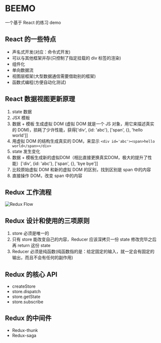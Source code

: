 # BEEMO

一个基于 React 的练习 demo

## React 的一些特点

- 声名式开发(对应：命令式开发)
- 可以与其他框架并存(只控制了指定挂载的 div 标签的渲染)
- 组件化
- 单向数据流
- 视图层框架(大型数据通信需要借助别的框架)
- 函数式编程(方便自动化测试)


## React 数据视图更新原理

1. state 数据
2. JSX 模板
3. 数据 + 模板 生成虚拟 DOM (虚拟 DOM 就是一个 JS 对象，用它来描述真实的 DOM)，损耗了少许性能，获得['div', {id: 'abc'}, ['span', {}, 'hello world']]
4. 用虚拟 DOM 的结构生成真实的 DOM，来显示 `<div id='abc'><span>hello world</span></div>`
5. state 发生变化
6. 数据 + 模板生成新的虚拟DOM（相比直接更换真实DOM，极大的提升了性能）['div', {id: 'abc'}, ['span', {}, 'bye bye']]
7. 比较原始虚拟 DOM 和新的虚拟 DOM 的区别，找到区别是 span 中的内容
8. 直接操作 DOM，改变 span 中的内容


## Redux 工作流程

![Redux Flow](https://raw.githubusercontent.com/daluozha/MyPostImage/master/Redux-Flow.png)

## Redux 设计和使用的三项原则

1. store 必须是唯一的
2. 只有 store 能改变自己的内容，Reducer 应该深拷贝一份 state 修改完毕之后再 return 这份 state
3. Reducer 必须是纯函数(纯函数指的是：给定固定的输入，就一定会有固定的输出，而且不会有任何的副作用)

## Redux 的核心 API

- createStore
- store.dispatch
- store.getState
- store.subscribe

## Redux 的中间件
- Redux-thunk
- Redux-saga